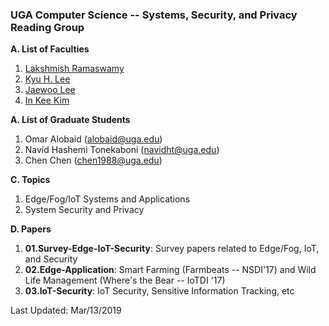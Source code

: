 ### UGA Computer Science -- Systems, Security, and Privacy Reading Group

**A. List of Faculties**
1. [Lakshmish Ramaswamy](http://cobweb.cs.uga.edu/~laks/)
2. [Kyu H. Lee](http://cobweb.cs.uga.edu/~kyuhlee/)
3. [Jaewoo Lee](http://cobweb.cs.uga.edu/~jwlee/)
4. [In Kee Kim](http://cobweb.cs.uga.edu/~kim/)


**A. List of Graduate Students**
1. Omar Alobaid (alobaid@uga.edu)
2. Navid Hashemi Tonekaboni (navidht@uga.edu)
3. Chen Chen (chen1988@uga.edu)


**C. Topics**
1. Edge/Fog/IoT Systems and Applications
2. System Security and Privacy

**D. Papers**
1. **01.Survey-Edge-IoT-Security**: Survey papers related to Edge/Fog, IoT, and Security
2. **02.Edge-Application**: Smart Farming (Farmbeats -- NSDI'17) and Wild Life Management (Where's the Bear -- IoTDI '17)
3. **03.IoT-Security**: IoT Security, Sensitive Information Tracking, etc


Last Updated: Mar/13/2019
